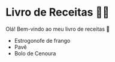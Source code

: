 # Livro de Receitas :man_cook:

Olá! Bem-vindo ao meu livro de receitas :wave:

- Estrogonofe de frango
- Pavê
- Bolo de Cenoura
